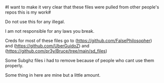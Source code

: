 #I want to make it very clear that these files were pulled from other people's repos this is my work# 

Do not use this for any illegal.

I am not responsible for any laws you break.


Creds for most of these files go to (https://github.com/FalsePhilosopher) and (https://github.com/UberGuidoZ) and (https://github.com/pr3y/Bruce/tree/main/sd_files)

Some Subghz files i had to remove because of people who cant use them properly.

Some thing in here are mine but a little amount.
